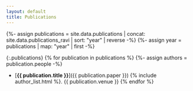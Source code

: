 ```yaml
---
layout: default
title: Publications
---
```


{%- assign publications = site.data.publications | concat: site.data.publications_ravi | sort: "year" | reverse -%}
{%- assign year = publications | map: "year" | first -%}

{:.publications}
{% for publication in publications %}
{%- assign authors = publication.people -%}
  * [**{{ publication.title }}**]({{ publication.paper }})
    {% include author_list.html %}. {{ publication.venue }}
{% endfor %}
